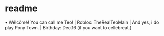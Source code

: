 # readme
• Wélcőmé! You can call me Teo! | Roblox: TheRealTeoMain | And yes, i do play Pony Town. | Birthday: Dec.16 (if you want to cellebreat.)
